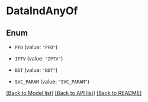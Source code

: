 # DataIndAnyOf

## Enum


* `PFD` (value: `"PFD"`)

* `IPTV` (value: `"IPTV"`)

* `BDT` (value: `"BDT"`)

* `SVC_PARAM` (value: `"SVC_PARAM"`)


[[Back to Model list]](../README.md#documentation-for-models) [[Back to API list]](../README.md#documentation-for-api-endpoints) [[Back to README]](../README.md)


